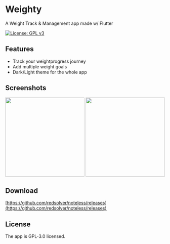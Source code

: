 

# Weighty

A Weight Track & Management app made w/ Flutter

[![License: GPL v3](https://img.shields.io/badge/License-GPLv3-blue.svg)](https://www.gnu.org/licenses/gpl-3.0?style=for-the-badge)

## Features

* Track your weightprogress journey
* Add multiple weight goals
* Dark/Light theme for the whole app

## Screenshots

<p>
  <img src="https://github.com/redsolver/skydroid/raw/master/screenshots/screen1.jpg" width="250">
  <img src="https://github.com/redsolver/skydroid/raw/master/screenshots/screen2.jpg" width="250">
</p>

## Download

[https://github.com/redsolver/noteless/releases](https://github.com/redsolver/noteless/releases)

## License

The app is GPL-3.0 licensed.

